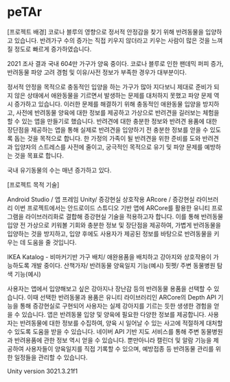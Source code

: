 # peTAr
[프로젝트 배경]
 코로나 블루의 영향으로 정서적 안정감을 찾기 위해 반려동물을 입양하고 있습니다. 반려가구 수의 증가는 직접 키우지 않더라고 키우는 사람이 많은 것을 느껴질 정도로 빠르게 증가하였습니다.

2021 조사 결과 국내 604만 가구가 양육 중이다.
코로나 블루로 인한 팬데믹 퍼피 증가, 반려동물 파양 고려 경험 및 이유/사전 정보가 부족한 경우가 대부분이다. 

 정서적 안정을 목적으로 충동적인 입양을 하는 가구가 많아 지다보니 제대로 준비가 되지 않은 상태에서 애완동물을 기르면서 발생하는 문제를 대처하지 못했고 파양 문제 역시 증가하고 있습니다.
 이러한 문제를 해결하기 위해 충동적인 애완동물 입양을 방지하고, 사전에 반려동물 양육에 대한 정보를 제공하고 가상으로 반려견을 길러보는 체험을 할 수 있는 앱을 만들기로 했습니다. 반려견에 대한 충분한 정보와 반려견 용품에 대한 장단점을 제공하는 앱을 통해 실제로 반려견을 입양하기 전 충분한 정보를 얻을 수 있도록 돕는 것을 목적으로 합니다.
한 가정의 가족이 될 반려견을 위한 준비를 도와 반려견과 입양자의 스트레스를 사전에 줄이고, 궁극적인 목적으로 유기 및 파양 문제를 예방하는 것을 목표로 합니다.


국내 유기동물의 수는 매년 증가하고 있다.


[프로젝트 목적 기술]

Android Studio / 앱 프레임
Unity/ 증강현실 상호작용
ARcore / 증강현실 라이브러리
 이번 프로젝트에서는 안드로이드 스튜디오 기반 앱에 ARCore를 활용한 유니티 프로그램을 라이브러리화로 결합해 증강현실 기술을 적용하고자 합니다. 이를 통해 반려동물 입양 전 가상으로 키워볼 기회와 충분한 정보 및 장단점을 제공하여, 가볍게 반려동물을 입양하는 것을 방지하고, 입양 후에도 사용자가 제공된 정보를 바탕으로 반려동물을 키우는 데 도움을 줄 것입니다.

IKEA Katalog - 비마커기반 가구 배치/ 애완용품을 배치하고 강아지와 상호작용이 가능하도록 개발 중이다.
산책가자/ 반려동물 양육일지 기능(예시)
핏펫/ 주변 동물병원 탐색 기능(예시)

 사용자는 앱에서 입양해보고 싶은 강아지나 장난감 등의 반려동물 용품을 선택할 수 있습니다. 이때 선택한 반려동물과 용품은 유니티 라이브러리인 ARCore의 Depth API 기능을 통해 증강현실로 구현되어 사용자는 실제 강아지를 기르는 듯한 생생한 경험을 얻을 수 있습니다.
 앱은 반려동물 입양 및 양육에 필요한 다양한 정보를 제공합니다. 사용자는 반려동물에 대한 정보를 수집하여, 양육 시 일어날 수 있는 사고에 적절하게 대처할 수 있도록 도움을 받을 수 있습니다. 네이버 API 기반 지도 서비스를 통해 주변 동물병원과 반려용품에 관한 정보 역시 얻을 수 있습니다.
 뿐만아니라 캘린더 및 알람 기능을 제공하여 사용자들이 양육일지를 직접 기록할 수 있으며, 예방접종 등 반려동물 관리를 위한 일정들을 관리할 수 있습니다.

Unity version 3021.3.21f1
